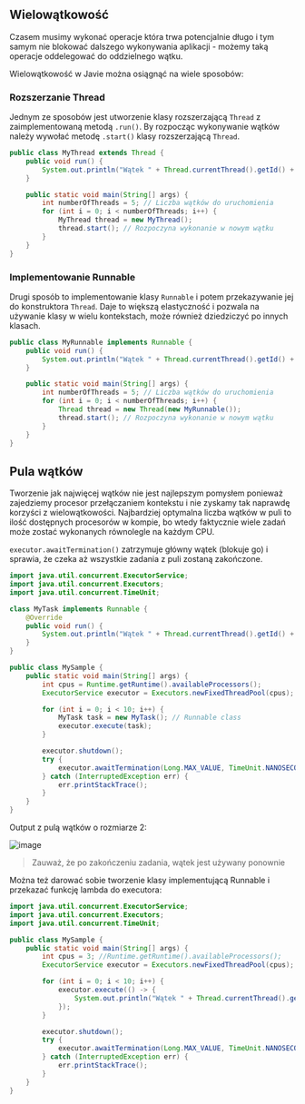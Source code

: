 ## Wielowątkowość

Czasem musimy wykonać operacje która trwa potencjalnie długo i tym samym nie blokować dalszego wykonywania aplikacji - możemy taką operacje oddelegować do oddzielnego wątku. 

Wielowątkowość w Javie można osiągnąć na wiele sposobów:

### Rozszerzanie Thread

Jednym ze sposobów jest utworzenie klasy rozszerzającą `Thread` z zaimplementowaną metodą `.run()`.
By rozpocząc wykonywanie wątków należy wywołać metodę `.start()` klasy rozszerzającą `Thread`.

```java
public class MyThread extends Thread {
    public void run() {
        System.out.println("Wątek " + Thread.currentThread().getId() + " jest uruchomiony.");
    }

    public static void main(String[] args) {
        int numberOfThreads = 5; // Liczba wątków do uruchomienia
        for (int i = 0; i < numberOfThreads; i++) {
            MyThread thread = new MyThread();
            thread.start(); // Rozpoczyna wykonanie w nowym wątku
        }
    }
}
```

### Implementowanie Runnable

Drugi sposób to implementowanie klasy `Runnable` i potem przekazywanie jej do konstruktora `Thread`.
Daje to większą elastyczność i pozwala na używanie klasy w wielu kontekstach, może również dziedziczyć po innych klasach.

```java
public class MyRunnable implements Runnable {
    public void run() {
        System.out.println("Wątek " + Thread.currentThread().getId() + " jest uruchomiony.");
    }

    public static void main(String[] args) {
        int numberOfThreads = 5; // Liczba wątków do uruchomienia
        for (int i = 0; i < numberOfThreads; i++) {
            Thread thread = new Thread(new MyRunnable());
            thread.start(); // Rozpoczyna wykonanie w nowym wątku
        }
    }
}
```

## Pula wątków

Tworzenie jak najwięcej wątków nie jest najlepszym pomysłem ponieważ zajedziemy procesor przełączaniem kontekstu i nie zyskamy tak naprawdę korzyści z wielowątkowości.
Najbardziej optymalna liczba wątków w puli to ilość dostępnych procesorów w kompie, bo wtedy faktycznie wiele zadań może zostać wykonanych równolegle na każdym CPU.

`executor.awaitTermination()` zatrzymuje główny wątek (blokuje go) i sprawia, że czeka aż wszystkie zadania z puli zostaną zakończone.

```java
import java.util.concurrent.ExecutorService;
import java.util.concurrent.Executors;
import java.util.concurrent.TimeUnit;

class MyTask implements Runnable {
    @Override
    public void run() {
        System.out.println("Wątek " + Thread.currentThread().getId() + " jest używany.");
    }
}

public class MySample {
    public static void main(String[] args) {
        int cpus = Runtime.getRuntime().availableProcessors();
        ExecutorService executor = Executors.newFixedThreadPool(cpus);

        for (int i = 0; i < 10; i++) {
            MyTask task = new MyTask(); // Runnable class
            executor.execute(task);
        }

        executor.shutdown();
        try {
            executor.awaitTermination(Long.MAX_VALUE, TimeUnit.NANOSECONDS);
        } catch (InterruptedException err) {
            err.printStackTrace();
        }
    }
}
```

Output z pulą wątków o rozmiarze 2:

![image](https://github.com/michaldziuba03/java/assets/43048524/9e853706-6bd3-45ee-961a-0671f2f812c9)

> Zauważ, że po zakończeniu zadania, wątek jest używany ponownie

Można też darować sobie tworzenie klasy implementującą Runnable i przekazać funkcję lambda do executora:

```java
import java.util.concurrent.ExecutorService;
import java.util.concurrent.Executors;
import java.util.concurrent.TimeUnit;

public class MySample {
    public static void main(String[] args) {
        int cpus = 3; //Runtime.getRuntime().availableProcessors();
        ExecutorService executor = Executors.newFixedThreadPool(cpus);

        for (int i = 0; i < 10; i++) {
            executor.execute(() -> {
                System.out.println("Wątek " + Thread.currentThread().getId() + " jest używany.");
            });
        }

        executor.shutdown();
        try {
            executor.awaitTermination(Long.MAX_VALUE, TimeUnit.NANOSECONDS);
        } catch (InterruptedException err) {
            err.printStackTrace();
        }
    }
}
```
